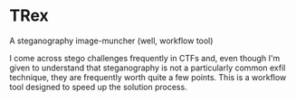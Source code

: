 # TRex
A steganography image-muncher (well, workflow tool)

I come across stego challenges frequently in CTFs and, even though I'm given to understand that steganography is not a particularly common exfil technique, they are frequently worth quite a few points. This is a workflow tool designed to speed up the solution process.
